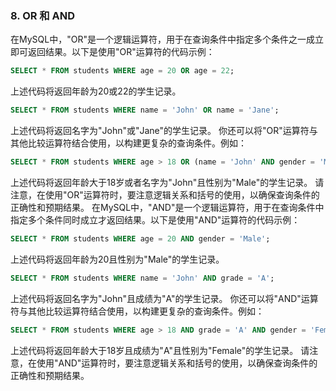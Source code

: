 ### 8. OR 和 AND
在MySQL中，"OR"是一个逻辑运算符，用于在查询条件中指定多个条件之一成立即可返回结果。以下是使用"OR"运算符的代码示例：
```sql
SELECT * FROM students WHERE age = 20 OR age = 22;
```
上述代码将返回年龄为20或22的学生记录。
```sql
SELECT * FROM students WHERE name = 'John' OR name = 'Jane';
```
上述代码将返回名字为"John"或"Jane"的学生记录。
你还可以将"OR"运算符与其他比较运算符结合使用，以构建更复杂的查询条件。例如：
```sql
SELECT * FROM students WHERE age > 18 OR (name = 'John' AND gender = 'Male');
```
上述代码将返回年龄大于18岁或者名字为"John"且性别为"Male"的学生记录。
请注意，在使用"OR"运算符时，要注意逻辑关系和括号的使用，以确保查询条件的正确性和预期结果。
在MySQL中，"AND"是一个逻辑运算符，用于在查询条件中指定多个条件同时成立才返回结果。以下是使用"AND"运算符的代码示例：
```sql
SELECT * FROM students WHERE age = 20 AND gender = 'Male';
```
上述代码将返回年龄为20且性别为"Male"的学生记录。
```sql
SELECT * FROM students WHERE name = 'John' AND grade = 'A';
```
上述代码将返回名字为"John"且成绩为"A"的学生记录。
你还可以将"AND"运算符与其他比较运算符结合使用，以构建更复杂的查询条件。例如：
```sql
SELECT * FROM students WHERE age > 18 AND grade = 'A' AND gender = 'Female';
```
上述代码将返回年龄大于18岁且成绩为"A"且性别为"Female"的学生记录。
请注意，在使用"AND"运算符时，要注意逻辑关系和括号的使用，以确保查询条件的正确性和预期结果。